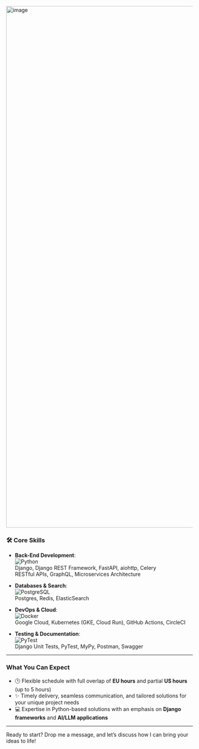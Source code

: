 <img width="1407" alt="image" src="https://github.com/user-attachments/assets/45291cfc-2183-4632-9e72-098c1dbbb586">

### 🛠️ Core Skills

- **Back-End Development**:  
  ![Python](https://img.shields.io/badge/Python-3776AB?style=for-the-badge&logo=python&logoColor=white)  
  Django, Django REST Framework, FastAPI, aiohttp, Celery  
  RESTful APIs, GraphQL, Microservices Architecture  

- **Databases & Search**:  
  ![PostgreSQL](https://img.shields.io/badge/PostgreSQL-4169E1?style=for-the-badge&logo=postgresql&logoColor=white)  
  Postgres, Redis, ElasticSearch  

- **DevOps & Cloud**:  
  ![Docker](https://img.shields.io/badge/Docker-2496ED?style=for-the-badge&logo=docker&logoColor=white)  
  Google Cloud, Kubernetes (GKE, Cloud Run), GitHub Actions, CircleCI  

- **Testing & Documentation**:  
  ![PyTest](https://img.shields.io/badge/PyTest-0A9EDC?style=for-the-badge&logo=python&logoColor=white)  
  Django Unit Tests, PyTest, MyPy, Postman, Swagger  

---

### What You Can Expect

- 🕒 Flexible schedule with full overlap of **EU hours** and partial **US hours** (up to 5 hours)
- ✨ Timely delivery, seamless communication, and tailored solutions for your unique project needs
- 💻 Expertise in Python-based solutions with an emphasis on **Django frameworks** and **AI/LLM applications**

---

Ready to start? Drop me a message, and let’s discuss how I can bring your ideas to life!
